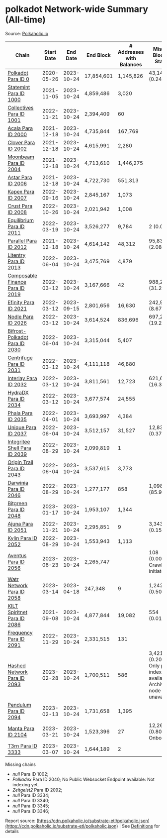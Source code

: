 # polkadot Network-wide Summary (All-time)

Source: [Polkaholic.io](https://polkaholic.io)


| Chain            | Start Date | End Date | End Block | # Addresses with Balances | Missing Blocks / Status |
| ---------------- | ---------- | ---------| --------- | ------------------------- | ----------------------- |
| [Polkadot Para ID 0](/polkadot/0-polkadot) | 2020-05-26 | 2023-10-24 | 17,854,601 |  1,145,826 | 43,144 (0.24%)  |
| [Statemint Para ID 1000](/polkadot/1000-statemint) | 2021-11-05 | 2023-10-24 | 4,859,486 |  3,020 |    |
| [Collectives Para ID 1001](/polkadot/1001-collectives) | 2022-11-21 | 2023-10-24 | 2,394,409 |  60 |    |
| [Acala Para ID 2000](/polkadot/2000-acala) | 2021-12-18 | 2023-10-24 | 4,735,844 |  167,769 |    |
| [Clover Para ID 2002](/polkadot/2002-clover) | 2021-12-18 | 2023-10-24 | 4,615,991 |  2,280 |    |
| [Moonbeam Para ID 2004](/polkadot/2004-moonbeam) | 2021-12-18 | 2023-10-24 | 4,713,610 |  1,446,275 |    |
| [Astar Para ID 2006](/polkadot/2006-astar) | 2021-12-18 | 2023-10-24 | 4,722,730 |  551,313 |    |
| [Kapex Para ID 2007](/polkadot/2007-kapex) | 2022-09-16 | 2023-10-24 | 2,845,167 |  1,073 |    |
| [Crust Para ID 2008](/polkadot/2008-crust) | 2022-10-26 | 2023-10-24 | 2,021,942 |  1,008 |    |
| [Equilibrium Para ID 2011](/polkadot/2011-equilibrium) | 2022-03-19 | 2023-10-24 | 3,526,277 |  9,784 | 2 (0.00%)  |
| [Parallel Para ID 2012](/polkadot/2012-parallel) | 2021-12-18 | 2023-10-24 | 4,614,142 |  48,312 | 95,839 (2.08%)  |
| [Litentry Para ID 2013](/polkadot/2013-litentry) | 2022-06-04 | 2023-10-24 | 3,475,769 |  4,879 |    |
| [Composable Finance Para ID 2019](/polkadot/2019-composable) | 2022-03-12 | 2023-10-24 | 3,167,666 |  42 | 988,228 (31.20%)  |
| [Efinity Para ID 2021](/polkadot/2021-efinity) | 2022-03-12 | 2023-09-15 | 2,801,656 |  16,630 | 242,949 (8.67%)  |
| [Nodle Para ID 2026](/polkadot/2026-nodle) | 2022-03-12 | 2023-10-24 | 3,614,524 |  836,696 | 697,249 (19.29%)  |
| [Bifrost-Polkadot Para ID 2030](/polkadot/2030-bifrost-dot) | 2022-06-04 | 2023-10-24 | 3,315,044 |  5,407 |    |
| [Centrifuge Para ID 2031](/polkadot/2031-centrifuge) | 2022-03-12 | 2023-10-24 | 4,111,118 |  46,880 |    |
| [Interlay Para ID 2032](/polkadot/2032-interlay) | 2022-03-12 | 2023-10-24 | 3,811,561 |  12,723 | 621,626 (16.31%)  |
| [HydraDX Para ID 2034](/polkadot/2034-hydradx) | 2022-03-12 | 2023-10-24 | 3,677,574 |  24,555 |    |
| [Phala Para ID 2035](/polkadot/2035-phala) | 2022-04-01 | 2023-10-24 | 3,693,997 |  4,384 |    |
| [Unique Para ID 2037](/polkadot/2037-unique) | 2022-06-04 | 2023-10-24 | 3,512,157 |  31,527 | 12,839 (0.37%)  |
| [Integritee Shell Para ID 2039](/polkadot/2039-integritee-shell) | 2022-08-29 | 2023-10-24 | 2,099,819 |  1 |    |
| [Origin Trail Para ID 2043](/polkadot/2043-origintrail) | 2022-06-04 | 2023-10-24 | 3,537,615 |  3,773 |    |
| [Darwinia Para ID 2046](/polkadot/2046-darwinia) | 2022-08-29 | 2023-10-24 | 1,277,177 |  858 | 1,098,047 (85.97%)  |
| [Bitgreen Para ID 2048](/polkadot/2048-bitgreen) | 2023-01-17 | 2023-10-24 | 1,953,107 |  1,344 |    |
| [Ajuna Para ID 2051](/polkadot/2051-ajuna) | 2022-11-21 | 2023-10-24 | 2,295,851 |  9 | 3,343 (0.15%)  |
| [Kylin Para ID 2052](/polkadot/2052-kylin) | 2022-08-29 | 2023-10-24 | 1,553,943 |  1,113 |    |
| [Aventus Para ID 2056](/polkadot/2056-aventus) | 2023-06-23 | 2023-10-24 | 2,265,747 |   | 108 (0.00%) Crawling initiated |
| [Watr Network Para ID 2058](/polkadot/2058-watr) | 2023-03-14 | 2023-04-18 | 247,348 |  9 | 1,242 (0.50%)  |
| [KILT Spiritnet Para ID 2086](/polkadot/2086-kilt) | 2021-09-08 | 2023-10-24 | 4,877,844 |  19,082 | 554 (0.01%)  |
| [Frequency Para ID 2091](/polkadot/2091-frequency) | 2022-11-29 | 2023-10-24 | 2,331,515 |  131 |    |
| [Hashed Network Para ID 2093](/polkadot/2093-hashed) | 2023-02-28 | 2023-10-24 | 1,700,511 |  586 | 3,421 (0.20%) Only partial index available: Archive node unavailable |
| [Pendulum Para ID 2094](/polkadot/2094-pendulum) | 2023-02-13 | 2023-10-24 | 1,731,658 |  1,395 |    |
| [Manta Para ID 2104](/polkadot/2104-manta) | 2023-03-21 | 2023-10-24 | 1,523,396 |  27 | 12,262 (0.80%) Onboarding |
| [T3rn Para ID 3333](/polkadot/3333-t3rn) | 2023-03-07 | 2023-10-24 | 1,644,189 |  2 |    |

Missing chains


* *null* Para ID 1002; 
* *Polkadex* Para ID 2040; No Public Websocket Endpoint available: Not indexing yet.
* *Zeitgeist2* Para ID 2092; 
* *null* Para ID 3334; 
* *null* Para ID 3340; 
* *null* Para ID 3345; 
* *null* Para ID 3346; 

Report source: [https://cdn.polkaholic.io/substrate-etl/polkaholic.json](https://cdn.polkaholic.io/substrate-etl/polkaholic.json) | See [Definitions](/DEFINITIONS.md) for details
